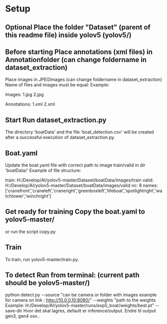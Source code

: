# Setup

## Optional Place the folder "Dataset" (parent of this readme file) inside yolov5 (yolov5/)

## Before starting Place annotations (xml files) in Annotationfolder (can change foldername in dataset_extraction)
Place images in JPEGImages (can change foldername in dataset_extraction)
Name of files and images must be equal:
Example:

Images:
1.jpg
2.jpg

Annotations:
1.xml
2.xml
## Start Run dataset_extraction.py
The directory 'boatData' and the file 'boat_detection.csv' will be created
after a successful execution of dataset_extraction.py.

## Boat.yaml

Update the boat.yaml file with correct path to image train/valid in dir 'boatData/'
Example of file structure:

train: H:/Develop/AI/yolov5-master/Dataset/boatData/images/train
valid: H:/Develop/AI/yolov5-master/Dataset/boatData/images/valid
nc: 8
names: ['cranefront','craneleft','craneright','greenboxleft','lifeboat','spotlightright','watchtower','winchright']
## Get ready for training Copy the boat.yaml to yolov5-master/
or run the script copy.py

## Train

To train, run yolov5-master/train.py.

## To detect Run from terminal: (current path should be yolov5-master/)
python detect.py --source "can be camera or folder with images example for camera on link : http://10.0.0.10:8080/"
--weights "path to the weights Example: H:/Develop/AI/yolov5-master/runs/exp5_boat/weights/best.pt" --save-dir Hvor det skal lagres, default er inference/output. Endre til output gen3, gen4 osv..
